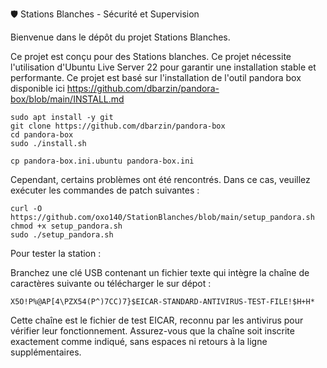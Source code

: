 🛡️ Stations Blanches - Sécurité et Supervision

Bienvenue dans le dépôt du projet Stations Blanches.

Ce projet est conçu pour des Stations blanches.
Ce projet nécessite l'utilisation d'Ubuntu Live Server 22 pour garantir une installation stable et performante.
Ce projet est basé sur l'installation de l'outil pandora box disponible ici 
https://github.com/dbarzin/pandora-box/blob/main/INSTALL.md
```
sudo apt install -y git
git clone https://github.com/dbarzin/pandora-box
cd pandora-box
sudo ./install.sh
```
```
cp pandora-box.ini.ubuntu pandora-box.ini
```

Cependant, certains problèmes ont été rencontrés. Dans ce cas, veuillez exécuter les commandes de patch suivantes :
```
curl -O https://github.com/oxo140/StationBlanches/blob/main/setup_pandora.sh
chmod +x setup_pandora.sh
sudo ./setup_pandora.sh
```
Pour tester la station :

Branchez une clé USB contenant un fichier texte qui intègre la chaîne de caractères suivante ou télécharger le sur dépot :
```
X5O!P%@AP[4\PZX54(P^)7CC)7}$EICAR-STANDARD-ANTIVIRUS-TEST-FILE!$H+H*
```
Cette chaîne est le fichier de test EICAR, reconnu par les antivirus pour vérifier leur fonctionnement.
Assurez-vous que la chaîne soit inscrite exactement comme indiqué, sans espaces ni retours à la ligne supplémentaires.
